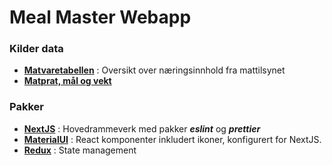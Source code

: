 # Meal Master Webapp

### Kilder data

- **[Matvaretabellen](https://www.matvaretabellen.no/)** : Oversikt over næringsinnhold fra mattilsynet
- **[Matprat, mål og vekt](https://www.matprat.no/artikler/mengde-mal-og-vekt/mal-og-vekt/)**

### Pakker

- **[NextJS](https://nextjs.org/)** : Hovedrammeverk med pakker _**eslint**_ og _**prettier**_
- **[MaterialUI](https://mui.com/material-ui/)** : React komponenter inkludert ikoner, konfigurert for NextJS.
- **[Redux](https://redux.js.org/usage/nextjs)** : State management

